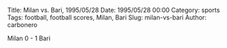 Title: Milan vs. Bari, 1995/05/28
Date: 1995/05/28 00:00
Category: sports
Tags: football, football scores, Milan, Bari
Slug: milan-vs-bari
Author: carbonero


Milan 0 - 1 Bari
